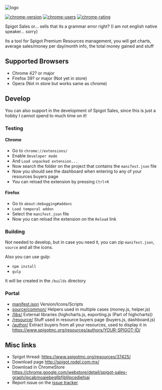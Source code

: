 ![logo](https://rodeldev.xyz/img/spigot.png)

[![chrome-version](https://img.shields.io/chrome-web-store/v/ipcabmoaiebegllbfjbljlpcedjehiaj.svg)](https://chrome.google.com/webstore/detail/spigot-sales-graph/ipcabmoaiebegllbfjbljlpcedjehiaj)
[![chrome-users](https://img.shields.io/chrome-web-store/users/ipcabmoaiebegllbfjbljlpcedjehiaj.svg)](https://chrome.google.com/webstore/detail/spigot-sales-graph/ipcabmoaiebegllbfjbljlpcedjehiaj)
[![chrome-rating](https://img.shields.io/chrome-web-store/rating/ipcabmoaiebegllbfjbljlpcedjehiaj.svg)](https://chrome.google.com/webstore/detail/spigot-sales-graph/ipcabmoaiebegllbfjbljlpcedjehiaj)

Spigot Sales or... sells that its a grammar error right? (I am not english native speaker... sorry)

Its a tool for Spigot Premium Resources management, you will get charts, average sales/money per day/month info, the total money gained and stuff

## Supported Browsers

+ Chrome 42? or major
+ Firefox 39? or major (Not yet in store)
+ Opera (Not in store but works same as chrome)


## Develop

You can also support in the development of Spigot Sales, since this is just a hobby I cannot spend to much time on it!

### Testing

#### Chrome

+ Go to `chrome://extensions/`
+ Enable `Developer mode`
+ And `Load unpacked extension...`
+ Now search the folder on the project that contains the `manifest.json` file
+ Now you should see the dashboard when entering to any of your resources buyers page
+ You can reload the extension by pressing `Ctrl+R`

#### Firefox

+ Go to `about:debugging#addons`
+ `Load temporal addon`
+ Select the `manifest.json` file
+ Now you can reload the extension on the `Reload` link

### Building

Not needed to develop, but in case you need it, you can zip `manifest.json`, `source` and all the icons.

Also you can use gulp:
+ `npm install`
+ `gulp`

It will be created in the `/builds` directory

### Portal

+ [manifest.json](https://github.com/rodel77/SpigotSellsViewer-ChromeExtension/blob/master/manifest.json) Version/Icons/Scripts
+ [source/common/](https://github.com/rodel77/SpigotSellsViewer-ChromeExtension/blob/master/source/common) Helpers used in multiple cases (money.js, helper.js)
+ [/libs/](https://github.com/rodel77/SpigotSellsViewer-ChromeExtension/blob/master/source/libs) External libraries (highcharts.js, exporting.js (Part of highcharts))
+ [/resource/](https://github.com/rodel77/SpigotSellsViewer-ChromeExtension/blob/master/source/resource) Stuff used in resource buyers page (buyers.js, dashboard.js)
+ [/author/](https://github.com/rodel77/SpigotSellsViewer-ChromeExtension/blob/master/source/author) Extract buyers from all your resources, used to display it in https://www.spigotmc.org/resources/authors/YOUR-SPIGOT-ID/

## Misc links

+ Spigot thread: https://www.spigotmc.org/resources/37425/
+ Download page http://spigot.rodel.com.mx/
+ Download in ChromeStore https://chrome.google.com/webstore/detail/spigot-sales-graph/ipcabmoaiebegllbfjbljlpcedjehiaj
+ Report issue on the [issue tracker](https://github.com/rodel77/SpigotSellsViewer-ChromeExtension/issues)
